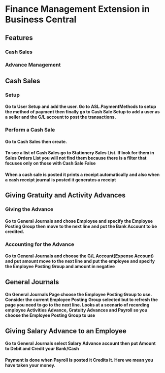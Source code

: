 # Finance Management Extension in Business Central
## Features
### Cash Sales
### Advance Management

## Cash Sales
### Setup
#### Go to User Setup and add the user. Go to ASL.PaymentMethods to setup the method of payment then finally go to Cash Sale Setup to add a user as a seller and the G/L account to post the transactions.
### Perform a Cash Sale
#### Go to Cash Sales then create.
#### To see a list of Cash Sales go to Stationery Sales List. If look for them in Sales Orders List you will not find them because there is a filter that focuses only on those with Cash Sale False
#### When a cash sale is posted it prints a receipt automatically and also when a cash receipt journal is posted it generates a receipt

## Giving Gratuity and Activity Advances
### Giving the Advance
#### Go to General Journals and chose Employee and specify the Employee Posting Group then move to the next line and put the Bank Account to be credited.
### Accounting for the Advance
#### Go to General Journals and choose the G/L Account(Expense Account) and put amount move to the next line and put the employee and specify the Employee Posting Group and amount in negative

## General Journals
#### On General Journals Page choose the Employee Posting Group to use. Consider the current Employee Posting Group selected but to refresh the page you need to go to the next line. Looks at a scenario of recording employee Activities Advance, Gratuity Advances and Payroll so you choose the Employee Posting Group to use

## Giving Salary Advance to an Employee
#### Go to General Journals select Salary Advance account then put Amount to Debit and Credit your Bank/Cash
#### Payment is done when Payroll is posted it Credits it. Here we mean you have taken your money.